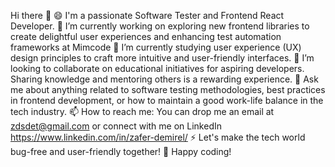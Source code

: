 
Hi there 👋
😄 I'm a passionate Software Tester and Frontend React Developer.
🔭 I’m currently working on exploring new frontend libraries to create delightful user experiences and enhancing test automation frameworks at Mimcode
🌱 I’m currently studying user experience (UX) design principles to craft more intuitive and user-friendly interfaces.
👯 I’m looking to collaborate on educational initiatives for aspiring developers. Sharing knowledge and mentoring others is a rewarding experience.
💬 Ask me about anything related to software testing methodologies, best practices in frontend development, or how to maintain a good work-life balance in the tech industry.
📫 How to reach me: You can drop me an email at zdsdet@gmail.com or connect with me on LinkedIn https://www.linkedin.com/in/zafer-demirel/
⚡ Let's make the tech world bug-free and user-friendly together!
🚀 Happy coding!
